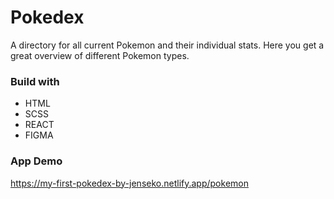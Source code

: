 # Pokedex

A directory for all current Pokemon and their individual stats. Here you get a great overview of different Pokemon types.

### Build with <br>
<ul>
<li>HTML</li>
<li>SCSS</li>
<li>REACT</li>
<li>FIGMA</li>
</ul>

### App Demo
https://my-first-pokedex-by-jenseko.netlify.app/pokemon
